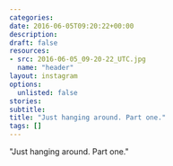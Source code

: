 ```yaml
---
categories:
date: 2016-06-05T09:20:22+00:00
description:
draft: false
resources:
- src: 2016-06-05_09-20-22_UTC.jpg
  name: "header"
layout: instagram
options:
  unlisted: false
stories:
subtitle:
title: "Just hanging around. Part one."
tags: []
---
```


"Just hanging around. Part one."
